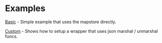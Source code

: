 # Examples

[Basic](basic/main.go) - Simple example that uses the mapstore directly.

[Custom](custom/main.go) - Shows how to setup a wrapper that uses json marshal / unmarshal funcs.
